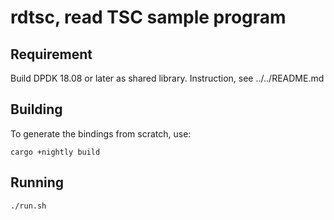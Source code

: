 # rdtsc, read TSC sample program

## Requirement

Build DPDK 18.08 or later as shared library.
Instruction, see ../../README.md

## Building

To generate the bindings from scratch, use:

```
cargo +nightly build
```
## Running

```
./run.sh
```
